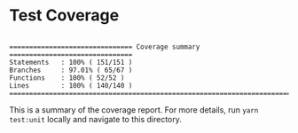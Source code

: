 # Test Coverage

```

=============================== Coverage summary ===============================
Statements   : 100% ( 151/151 )
Branches     : 97.01% ( 65/67 )
Functions    : 100% ( 52/52 )
Lines        : 100% ( 140/140 )
================================================================================
```

This is a summary of the coverage report.
For more details, run `yarn test:unit` locally and navigate to this directory.
